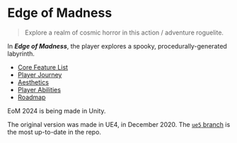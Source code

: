 # Edge of Madness

 > Explore a realm of cosmic horror in this action / adventure roguelite.

In ***Edge of Madness***, the player explores a spooky, procedurally-generated labyrinth.

- [Core Feature List](dev/core-features)
- [Player Journey](dev/player-journey)
- [Aesthetics](dev/aesthetics)
- [Player Abilities](dev/player-abilities)
- [Roadmap](dev/roadmap)

EoM 2024 is being made in Unity.

The original version was made in UE4, in December 2020. The [`ue5` branch](https://github.com/nickworks/DarkPlatformer/tree/ue5) is the most up-to-date in the repo.